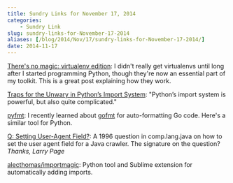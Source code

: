 ```yaml
---
title: Sundry Links for November 17, 2014
categories:
    - Sundry Link
slug: sundry-links-for-November-17-2014
aliases: [/blog/2014/Nov/17/sundry-links-for-November-17-2014/]
date: 2014-11-17
---
```


[There's no magic: virtualenv edition](https://www.hackerschool.com/blog/14-there-is-no-magic-virtualenv-edition): I didn't really get virtualenvs until long after I started programming Python, though they're now an essential part of my toolkit. This is a great post explaining how they work.

[Traps for the Unwary in Python’s Import System](http://python-notes.curiousefficiency.org/en/latest/python_concepts/import_traps.html): "Python’s import system is powerful, but also quite complicated."

[pyfmt](https://github.com/Psycojoker/pyfmt): I recently learned about [gofmt](https://golang.org/cmd/gofmt/) for auto-formatting Go code. Here's a similar tool for Python.

[Q: Setting User-Agent Field?](https://groups.google.com/forum/#!msg/comp.lang.java/aSPAJO05LIU/ushhUIQQ-ogJ): A 1996 question in comp.lang.java on how to set the user agent field for a Java crawler. The signature on the question? _Thanks, Larry Page_

[alecthomas/importmagic](https://github.com/alecthomas/importmagic): Python tool and Sublime extension for automatically adding imports.
